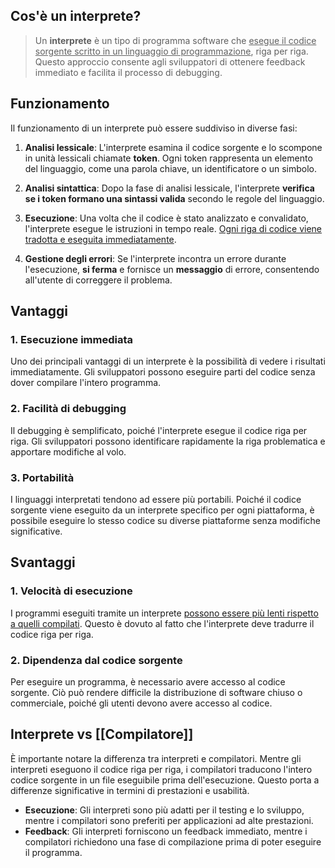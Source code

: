 
## Cos'è un interprete?

>Un **interprete** è un tipo di programma software che <u>esegue il codice sorgente scritto in un linguaggio di programmazione</u>, riga per riga. Questo approccio consente agli sviluppatori di ottenere feedback immediato e facilita il processo di debugging.

## Funzionamento

Il funzionamento di un interprete può essere suddiviso in diverse fasi:

1. **Analisi lessicale**: L'interprete esamina il codice sorgente e lo scompone in unità lessicali chiamate **token**. Ogni token rappresenta un elemento del linguaggio, come una parola chiave, un identificatore o un simbolo.

2. **Analisi sintattica**: Dopo la fase di analisi lessicale, l'interprete **verifica se i token formano una sintassi valida** secondo le regole del linguaggio. 

3. **Esecuzione**: Una volta che il codice è stato analizzato e convalidato, l'interprete esegue le istruzioni in tempo reale. <u>Ogni riga di codice viene tradotta e eseguita immediatamente</u>.

4. **Gestione degli errori**: Se l'interprete incontra un errore durante l'esecuzione, **si ferma** e fornisce un **messaggio** di errore, consentendo all'utente di correggere il problema.

## Vantaggi

### 1. Esecuzione immediata
Uno dei principali vantaggi di un interprete è la possibilità di vedere i risultati immediatamente. Gli sviluppatori possono eseguire parti del codice senza dover compilare l'intero programma.

### 2. Facilità di debugging
Il debugging è semplificato, poiché l'interprete esegue il codice riga per riga. Gli sviluppatori possono identificare rapidamente la riga problematica e apportare modifiche al volo.

### 3. Portabilità
I linguaggi interpretati tendono ad essere più portabili. Poiché il codice sorgente viene eseguito da un interprete specifico per ogni piattaforma, è possibile eseguire lo stesso codice su diverse piattaforme senza modifiche significative.

## Svantaggi

### 1. Velocità di esecuzione
I programmi eseguiti tramite un interprete <u>possono essere più lenti rispetto a quelli compilati</u>. Questo è dovuto al fatto che l'interprete deve tradurre il codice riga per riga.

### 2. Dipendenza dal codice sorgente
Per eseguire un programma, è necessario avere accesso al codice sorgente. Ciò può rendere difficile la distribuzione di software chiuso o commerciale, poiché gli utenti devono avere accesso al codice.

## Interprete vs [[Compilatore]]

È importante notare la differenza tra interpreti e compilatori. Mentre gli interpreti eseguono il codice riga per riga, i compilatori traducono l'intero codice sorgente in un file eseguibile prima dell'esecuzione. Questo porta a differenze significative in termini di prestazioni e usabilità.

- **Esecuzione**: Gli interpreti sono più adatti per il testing e lo sviluppo, mentre i compilatori sono preferiti per applicazioni ad alte prestazioni.
- **Feedback**: Gli interpreti forniscono un feedback immediato, mentre i compilatori richiedono una fase di compilazione prima di poter eseguire il programma.

